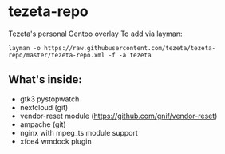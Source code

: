 # tezeta-repo

Tezeta's personal Gentoo overlay
To add via layman:
```
layman -o https://raw.githubusercontent.com/tezeta/tezeta-repo/master/tezeta-repo.xml -f -a tezeta
```

## What's inside:

 - gtk3 pystopwatch
 - nextcloud (git)
 - vendor-reset module (https://github.com/gnif/vendor-reset)
 - ampache (git)
 - nginx with mpeg_ts module support
 - xfce4 wmdock plugin

